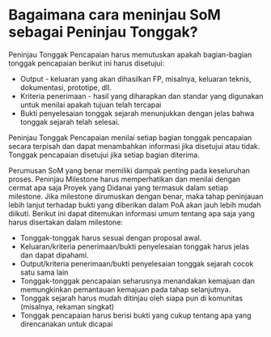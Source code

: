 # **Bagaimana cara meninjau SoM sebagai Peninjau Tonggak?**

Peninjau Tonggak Pencapaian harus memutuskan apakah bagian-bagian tonggak pencapaian berikut ini harus disetujui:

- Output - keluaran yang akan dihasilkan FP, misalnya, keluaran teknis, dokumentasi, prototipe, dll.
- Kriteria penerimaan - hasil yang diharapkan dan standar yang digunakan untuk menilai apakah tujuan telah tercapai
- Bukti penyelesaian tonggak sejarah menunjukkan dengan jelas bahwa tonggak sejarah telah selesai.

Peninjau Tonggak Pencapaian menilai setiap bagian tonggak pencapaian secara terpisah dan dapat menambahkan informasi jika disetujui atau tidak. Tonggak pencapaian disetujui jika setiap bagian diterima.

Perumusan SoM yang benar memiliki dampak penting pada keseluruhan proses. Peninjau Milestone harus memperhatikan dan menilai dengan cermat apa saja Proyek yang Didanai yang termasuk dalam setiap milestone. Jika milestone dirumuskan dengan benar, maka tahap peninjauan lebih lanjut terhadap bukti yang diberikan dalam PoA akan jauh lebih mudah diikuti. Berikut ini dapat ditemukan informasi umum tentang apa saja yang harus disertakan dalam milestone:

- Tonggak-tonggak harus sesuai dengan proposal awal.
- Keluaran/kriteria penerimaan/bukti penyelesaian tonggak harus jelas dan dapat dipahami.
- Output/kriteria penerimaan/bukti penyelesaian tonggak sejarah cocok satu sama lain
- Tonggak-tonggak pencapaian seharusnya menandakan kemajuan dan memungkinkan pemantauan kemajuan pada tahap selanjutnya.
- Tonggak sejarah harus mudah ditinjau oleh siapa pun di komunitas (misalnya, rekaman singkat)
- Tonggak pencapaian harus berisi bukti yang cukup tentang apa yang direncanakan untuk dicapai
